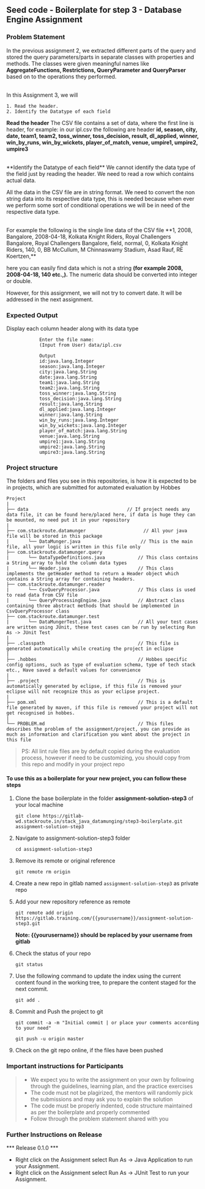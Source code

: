 ## Seed code - Boilerplate for step 3 - Database Engine Assignment

### Problem Statement

In the previous assignment 2, we extracted different parts of the query and stored the query parameters/parts in separate classes with properties and methods. 
The classes were given meaningful names like **AggregateFunctions, Restrictions, QueryParameter and QueryParser** based on to the operations they performed.

<br>
In this Assignment 3, we will 

    1. Read the header.  
    2. Identify the Datatype of each field 

**Read the header**
The CSV file contains a set of data, where the first line is header, for example: in our ipl.csv the following are header 
**id, season, city, date, team1, team2, toss_winner, toss_decision, result, dl_applied, winner, win_by_runs, win_by_wickets, player_of_match, venue, umpire1, umpire2, umpire3** 

<br>
**Identify the Datatype of each field**
We cannot identify the data type of the field just by reading the header. We need to read a row which contains actual data.

All the data in the CSV file are in string format. We need to convert the non string data into its respective data type, this is needed because when ever we perform some sort of 
conditional operations we will be in need of the respective data type. 

<br>
For example the following is the single line data of the CSV file 
**1, 2008, Bangalore, 2008-04-18, Kolkata Knight Riders, Royal Challengers Bangalore, Royal Challengers Bangalore, field, normal, 0, Kolkata Knight Riders, 140, 0, BB McCullum, M Chinnaswamy Stadium, Asad Rauf, RE Koertzen,**

here you can easily find data which is not a string **(for example 2008, 2008-04-18, 140 etc.,).** The numeric data should be converted into integer or double. 

However, for this assignment, we will not try to convert date. It will be addressed in the next assignment.

### Expected Output
Display each column header along with its data type
     
                Enter the file name:
                (Input from User) data/ipl.csv
                
                Output
                id:java.lang.Integer
                season:java.lang.Integer
                city:java.lang.String
                date:java.lang.String
                team1:java.lang.String
                team2:java.lang.String
                toss_winner:java.lang.String
                toss_decision:java.lang.String
                result:java.lang.String
                dl_applied:java.lang.Integer
                winner:java.lang.String
                win_by_runs:java.lang.Integer
                win_by_wickets:java.lang.Integer
                player_of_match:java.lang.String
                venue:java.lang.String
                umpire1:java.lang.String
                umpire2:java.lang.String
                umpire3:java.lang.String

### Project structure

The folders and files you see in this repositories, is how it is expected to be in projects, which are submitted for automated evaluation by Hobbes

	Project
	|
	├── data 			                        // If project needs any data file, it can be found here/placed here, if data is huge they can be mounted, no need put it in your repository
	|
	├── com.stackroute.datamunger	                  // All your java file will be stored in this package
	|	    └── DataMunger.java                      // This is the main file, all your logic is written in this file only
	├── com.stackroute.datamunger.query
	|		└── DataTypeDefinitions.java            // This class contains a String array to hold the column data types
	|		└── Header.java                         // This class implements the getHeader method to return a Header object which contains a String array for containing headers.
	├── com.stackroute.datamunger.reader
	|		└── CsvQueryProcessor.java              // This class is used to read data from CSV file
	|		└── QueryProcessingEngine.java          // Abstract class containing three abstract methods that should be implemented in CsvQueryProcessor class
	├── com.stackroute.datamunger.test
    |   	└── DataMungerTest.java                 // All your test cases are written using JUnit, these test cases can be run by selecting Run As -> JUnit Test 
	|
	├── .classpath			                        // This file is generated automatically while creating the project in eclipse
	|
	├── .hobbes   			                        // Hobbes specific config options, such as type of evaluation schema, type of tech stack etc., Have saved a default values for convenience
	|
	├── .project			                        // This is automatically generated by eclipse, if this file is removed your eclipse will not recognize this as your eclipse project. 
	|
	├── pom.xml 			                        // This is a default file generated by maven, if this file is removed your project will not get recognised in hobbes.
	|
	└── PROBLEM.md  		                        // This files describes the problem of the assignment/project, you can provide as much as information and clarification you want about the project in this file

> PS: All lint rule files are by default copied during the evaluation process, however if need to be customizing, you should copy from this repo and modify in your project repo


#### To use this as a boilerplate for your new project, you can follow these steps

1. Clone the base boilerplate in the folder **assignment-solution-step3** of your local machine
     
    `git clone https://gitlab-wd.stackroute.in/stack_java_datamunging/step3-boilerplate.git assignment-solution-step3`

2. Navigate to assignment-solution-step3 folder

    `cd assignment-solution-step3`

3. Remove its remote or original reference

     `git remote rm origin`

4. Create a new repo in gitlab named `assignment-solution-step3` as private repo

5. Add your new repository reference as remote

     `git remote add origin https://gitlab.training.com/{{yourusername}}/assignment-solution-step3.git`

     **Note: {{yourusername}} should be replaced by your username from gitlab**

5. Check the status of your repo 
     
     `git status`

6. Use the following command to update the index using the current content found in the working tree, to prepare the content staged for the next commit.

     `git add .`
 
7. Commit and Push the project to git

     `git commit -a -m "Initial commit | or place your comments according to your need"`

     `git push -u origin master`

8. Check on the git repo online, if the files have been pushed


### Important instructions for Participants
> - We expect you to write the assignment on your own by following through the guidelines, learning plan, and the practice exercises
> - The code must not be plagirized, the mentors will randomly pick the submissions and may ask you to explain the solution
> - The code must be properly indented, code structure maintained as per the boilerplate and properly commented
> - Follow through the problem statement shared with you

### Further Instructions on Release

*** Release 0.1.0 ***

- Right click on the Assignment select Run As -> Java Application to run your Assignment.
- Right click on the Assignment select Run As -> JUnit Test to run your Assignment.